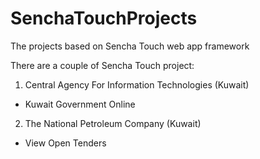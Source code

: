 SenchaTouchProjects
===================

The projects based on Sencha Touch web app framework 

There are a couple of Sencha Touch project:

1. Central Agency For Information Technologies (Kuwait)
  - Kuwait Government Online

2. The National Petroleum Company (Kuwait)
  - View Open Tenders
